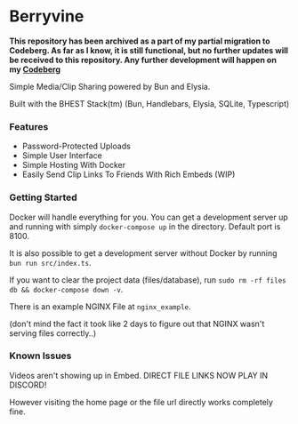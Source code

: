 # Berryvine

**This repository has been archived as a part of my partial migration to Codeberg. As far as I know, it is still functional, but no further updates will be received to this repository. Any further development will happen on my [Codeberg](https://codeberg.org/rainy)**

Simple Media/Clip Sharing powered by Bun and Elysia.

Built with the BHEST Stack(tm) (Bun, Handlebars, Elysia, SQLite, Typescript)

### Features

- Password-Protected Uploads
- Simple User Interface
- Simple Hosting With Docker
- Easily Send Clip Links To Friends With Rich Embeds (WIP)

### Getting Started

Docker will handle everything for you. You can get a development server up and running with simply `docker-compose up` in the directory. Default port is 8100.

It is also possible to get a development server without Docker by running `bun run src/index.ts`.

If you want to clear the project data (files/database), run `sudo rm -rf files db && docker-compose down -v`.

There is an example NGINX File at `nginx_example`.

(don't mind the fact it took like 2 days to figure out that NGINX wasn't serving files correctly..)

### Known Issues

Videos aren't showing up in Embed. DIRECT FILE LINKS NOW PLAY IN DISCORD!

However visiting the home page or the file url directly works completely fine.
